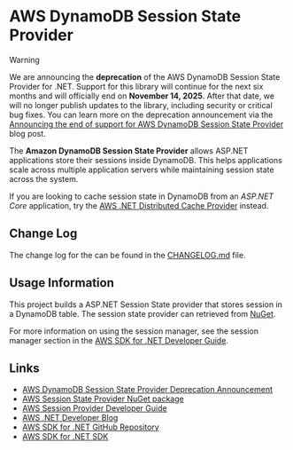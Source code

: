 # AWS DynamoDB Session State Provider

> [!Warning]
> We are announcing the **deprecation** of the AWS DynamoDB Session State Provider for .NET. Support for this library will continue for the next six months and will officially end on **November 14, 2025**. After that date, we will no longer publish updates to the library, including security or critical bug fixes.
> You can learn more on the deprecation announcement via the [Announcing the end of support for AWS DynamoDB Session State Provider](https://aws.amazon.com/blogs/developer/announcing-the-end-of-support-for-aws-dynamodb-session-state-provider/) blog post.

The **Amazon DynamoDB Session State Provider** allows ASP.NET applications store their sessions inside DynamoDB. This helps applications scale across multiple application servers while maintaining session state across the system.

If you are looking to cache session state in DynamoDB from an _ASP.NET Core_ application, try the [AWS .NET Distributed Cache Provider](https://github.com/awslabs/aws-dotnet-distributed-cache-provider) instead.

## Change Log

The change log for the can be found in the [CHANGELOG.md](https://github.com/aws/aws-dotnet-session-provider/blob/master/CHANGELOG.md) file.


## Usage Information

This project builds a ASP.NET Session State provider that stores session in a DynamoDB table. The session state provider can retrieved from [NuGet][nuget-package].

For more information on using the session manager, see the session manager section in the [AWS SDK for .NET Developer Guide][developer-guide].


## Links

* [AWS DynamoDB Session State Provider Deprecation Announcement][deprecation-announcement]
* [AWS Session State Provider NuGet package][nuget-package]
* [AWS Session Provider Developer Guide][developer-guide]
* [AWS .NET Developer Blog][dotnet-blog]
* [AWS SDK for .NET GitHub Repository][github-awssdk]
* [AWS SDK for .NET SDK][sdk-website]


[deprecation-announcement]: https://aws.amazon.com/blogs/developer/announcing-the-end-of-support-for-aws-dynamodb-session-state-provider/
[developer-guide]: https://docs.aws.amazon.com/sdk-for-net/v3/developer-guide/dynamodb-session-net-sdk.html
[nuget-package]: http://www.nuget.org/packages/AWS.SessionProvider/
[github-awssdk]: https://github.com/aws/aws-sdk-net
[sdk-website]: http://aws.amazon.com/sdkfornet
[dotnet-blog]: http://blogs.aws.amazon.com/net/
